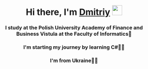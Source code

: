 <h1 align="center">Hi there, I'm <a href="https://t.me/screenager13"><style="color: white">Dmitriy</a> 
<img src="https://github.com/dimazex/Help-Files/raw/main/Hi.gif" height="32"/></h1>
<h3 align="center">I study at the Polish University Academy of Finance and Business Vistula at the Faculty of Informatics🏫</h3>
<h3 align="center">I'm starting my journey by learning C#🧑‍💻</a>
<h3 align="center">I'm from Ukraine💙💛</a>
